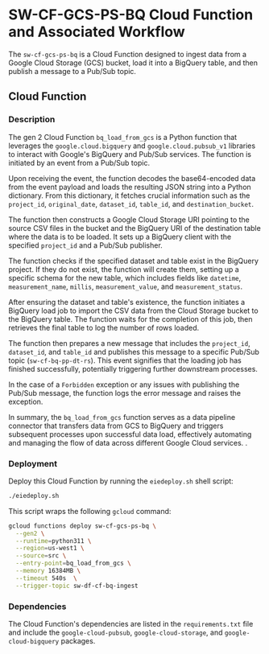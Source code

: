 # SW-CF-GCS-PS-BQ Cloud Function and Associated Workflow

The `sw-cf-gcs-ps-bq` is a Cloud Function designed to ingest data from a Google Cloud Storage (GCS) bucket, load it into a BigQuery table, and then publish a message to a Pub/Sub topic.

## Cloud Function

### Description

The gen 2 Cloud Function `bq_load_from_gcs` is a Python function that leverages the `google.cloud.bigquery` and `google.cloud.pubsub_v1` libraries to interact with Google's BigQuery and Pub/Sub services. The function is initiated by an event from a Pub/Sub topic.

Upon receiving the event, the function decodes the base64-encoded data from the event payload and loads the resulting JSON string into a Python dictionary. From this dictionary, it fetches crucial information such as the `project_id`, `original_date`, `dataset_id`, `table_id`, and `destination_bucket`.

The function then constructs a Google Cloud Storage URI pointing to the source CSV files in the bucket and the BigQuery URI of the destination table where the data is to be loaded. It sets up a BigQuery client with the specified `project_id` and a Pub/Sub publisher.

The function checks if the specified dataset and table exist in the BigQuery project. If they do not exist, the function will create them, setting up a specific schema for the new table, which includes fields like `datetime`, `measurement_name`, `millis`, `measurement_value`, and `measurement_status`.

After ensuring the dataset and table's existence, the function initiates a BigQuery load job to import the CSV data from the Cloud Storage bucket to the BigQuery table. The function waits for the completion of this job, then retrieves the final table to log the number of rows loaded.

The function then prepares a new message that includes the `project_id`, `dataset_id`, and `table_id` and publishes this message to a specific Pub/Sub topic (`sw-cf-bq-pp-dt-rs`). This event signifies that the loading job has finished successfully, potentially triggering further downstream processes.

In the case of a `Forbidden` exception or any issues with publishing the Pub/Sub message, the function logs the error message and raises the exception.

In summary, the `bq_load_from_gcs` function serves as a data pipeline connector that transfers data from GCS to BigQuery and triggers subsequent processes upon successful data load, effectively automating and managing the flow of data across different Google Cloud services.
.

### Deployment

Deploy this Cloud Function by running the `eiedeploy.sh` shell script:

```bash
./eiedeploy.sh
```


This script wraps the following `gcloud` command:

```bash
gcloud functions deploy sw-cf-gcs-ps-bq \
  --gen2 \
  --runtime=python311 \
  --region=us-west1 \
  --source=src \
  --entry-point=bq_load_from_gcs \
  --memory 16384MB \
  --timeout 540s  \
  --trigger-topic sw-df-cf-bq-ingest
```


### Dependencies

The Cloud Function's dependencies are listed in the `requirements.txt` file and include the `google-cloud-pubsub`, `google-cloud-storage`, and `google-cloud-bigquery` packages.
